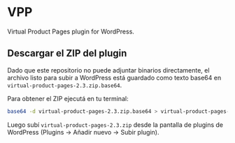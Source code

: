# VPP

Virtual Product Pages plugin for WordPress.

## Descargar el ZIP del plugin

Dado que este repositorio no puede adjuntar binarios directamente, el archivo listo para subir a WordPress está guardado como texto base64 en `virtual-product-pages-2.3.zip.base64`.

Para obtener el ZIP ejecutá en tu terminal:

```bash
base64 -d virtual-product-pages-2.3.zip.base64 > virtual-product-pages-2.3.zip
```

Luego subí `virtual-product-pages-2.3.zip` desde la pantalla de plugins de WordPress (Plugins → Añadir nuevo → Subir plugin).
